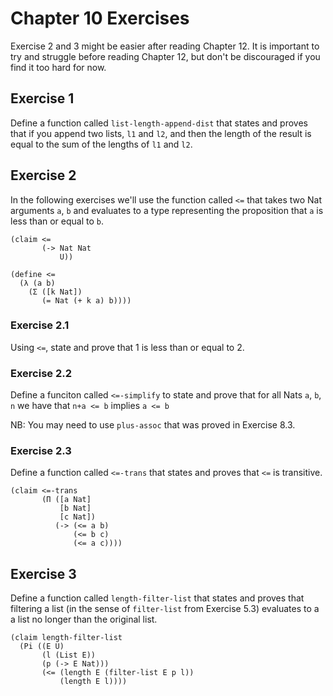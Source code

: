 # Chapter 10 Exercises

Exercise 2 and 3 might be easier after reading Chapter 12.
It is important to try and struggle before reading Chapter 12, but don't be discouraged if you find it too hard for now.

## Exercise 1

Define a function called `list-length-append-dist` that states and proves that
if you append two lists, `l1` and `l2`, and then the length of the result is
equal to the sum of the lengths of `l1` and `l2`.

## Exercise 2

In the following exercises we'll use the function called `<=` that takes two
Nat arguments `a`, `b` and evaluates to a type representing the proposition
that `a` is less than or equal to `b`.

```pie
(claim <=
       (-> Nat Nat
           U))

(define <=
  (λ (a b)
    (Σ ([k Nat])
       (= Nat (+ k a) b))))
```

### Exercise 2.1

Using `<=`, state and prove that 1 is less than or equal to 2.

### Exercise 2.2

Define a funciton called `<=-simplify` to state and prove that for all
Nats `a`, `b`, `n` we have that `n+a <= b` implies `a <= b`

NB: You may need to use `plus-assoc` that was proved in Exercise 8.3.

### Exercise 2.3

Define a function called `<=-trans` that states and proves that `<=` is
transitive.

```pie
(claim <=-trans
       (Π ([a Nat]
           [b Nat]
           [c Nat])
          (-> (<= a b)
              (<= b c)
              (<= a c))))
```

## Exercise 3

Define a function called `length-filter-list` that states and proves that
filtering a list (in the sense of `filter-list` from Exercise 5.3) evaluates
to a a list no longer than the original list.

```pie
(claim length-filter-list
  (Pi ((E U)
       (l (List E))
       (p (-> E Nat)))
       (<= (length E (filter-list E p l))
           (length E l))))
```
